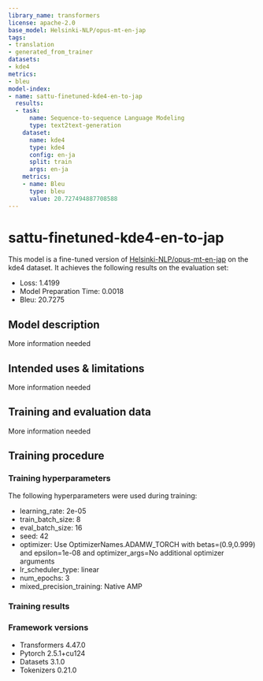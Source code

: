 ```yaml
---
library_name: transformers
license: apache-2.0
base_model: Helsinki-NLP/opus-mt-en-jap
tags:
- translation
- generated_from_trainer
datasets:
- kde4
metrics:
- bleu
model-index:
- name: sattu-finetuned-kde4-en-to-jap
  results:
  - task:
      name: Sequence-to-sequence Language Modeling
      type: text2text-generation
    dataset:
      name: kde4
      type: kde4
      config: en-ja
      split: train
      args: en-ja
    metrics:
    - name: Bleu
      type: bleu
      value: 20.727494887708588
---
```


<!-- This model card has been generated automatically according to the information the Trainer had access to. You
should probably proofread and complete it, then remove this comment. -->

# sattu-finetuned-kde4-en-to-jap

This model is a fine-tuned version of [Helsinki-NLP/opus-mt-en-jap](https://huggingface.co/Helsinki-NLP/opus-mt-en-jap) on the kde4 dataset.
It achieves the following results on the evaluation set:
- Loss: 1.4199
- Model Preparation Time: 0.0018
- Bleu: 20.7275

## Model description

More information needed

## Intended uses & limitations

More information needed

## Training and evaluation data

More information needed

## Training procedure

### Training hyperparameters

The following hyperparameters were used during training:
- learning_rate: 2e-05
- train_batch_size: 8
- eval_batch_size: 16
- seed: 42
- optimizer: Use OptimizerNames.ADAMW_TORCH with betas=(0.9,0.999) and epsilon=1e-08 and optimizer_args=No additional optimizer arguments
- lr_scheduler_type: linear
- num_epochs: 3
- mixed_precision_training: Native AMP

### Training results



### Framework versions

- Transformers 4.47.0
- Pytorch 2.5.1+cu124
- Datasets 3.1.0
- Tokenizers 0.21.0
